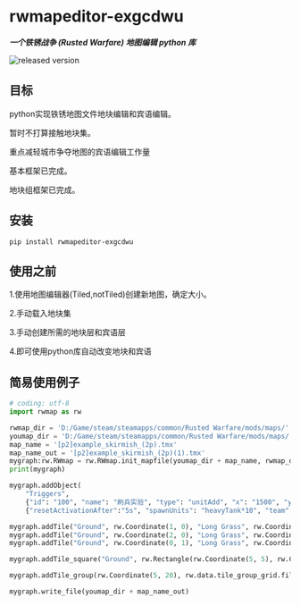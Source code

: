 # rwmapeditor-exgcdwu

___一个铁锈战争 (Rusted Warfare) 地图编辑 python 库___

![released version](https://img.shields.io/pypi/v/rwmapeditor-exgcdwu.svg)

## 目标

python实现铁锈地图文件地块编辑和宾语编辑。

暂时不打算接触地块集。

重点减轻城市争夺地图的宾语编辑工作量

基本框架已完成。

地块组框架已完成。

## 安装

```console
pip install rwmapeditor-exgcdwu
```

## 使用之前

1.使用地图编辑器(Tiled,notTiled)创建新地图，确定大小。

2.手动载入地块集

3.手动创建所需的地块层和宾语层

4.即可使用python库自动改变地块和宾语

## 简易使用例子

```python
# coding: utf-8
import rwmap as rw

rwmap_dir = 'D:/Game/steam/steamapps/common/Rusted Warfare/mods/maps/'
youmap_dir = 'D:/Game/steam/steamapps/common/Rusted Warfare/mods/maps/'
map_name = '[p2]example_skirmish_(2p).tmx'
map_name_out = '[p2]example_skirmish_(2p)(1).tmx'
mygraph:rw.RWmap = rw.RWmap.init_mapfile(youmap_dir + map_name, rwmap_dir)
print(mygraph)

mygraph.addObject(
    "Triggers", 
    {"id": "100", "name": "刷兵实验", "type": "unitAdd", "x": "1500", "y":"1000", "width": "20", "height": "20"}, 
    {"resetActivationAfter":"5s", "spawnUnits": "heavyTank*10", "team" :"0", "warmup":"5s"})

mygraph.addTile("Ground", rw.Coordinate(1, 0), "Long Grass", rw.Coordinate(0, 0))
mygraph.addTile("Ground", rw.Coordinate(2, 0), "Long Grass", rw.Coordinate(0, 0))
mygraph.addTile("Ground", rw.Coordinate(0, 1), "Long Grass", rw.Coordinate(0, 0))

mygraph.addTile_square("Ground", rw.Rectangle(rw.Coordinate(5, 5), rw.Coordinate(10, 10)), "Deep Water", rw.Coordinate(0, 0))

mygraph.addTile_group(rw.Coordinate(5, 20), rw.data.tile_group_grid.fill_tile_group_one_ground_water_28_24)

mygraph.write_file(youmap_dir + map_name_out)

```
